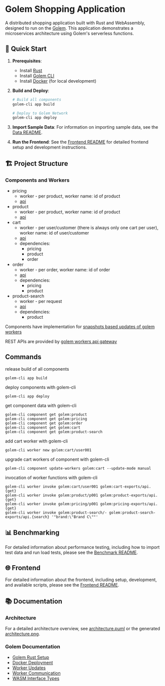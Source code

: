 # Golem Shopping Application

A distributed shopping application built with Rust and WebAssembly, designed to run on the [Golem](https://learn.golem.cloud/). This application demonstrates a microservices architecture using Golem's serverless functions.

## 🚀 Quick Start

1. **Prerequisites**:
   - Install [Rust](https://www.rust-lang.org/tools/install)
   - Install [Golem CLI](https://learn.golem.cloud/docs/golem-cli/install)
   - Install [Docker](https://docs.docker.com/get-docker/) (for local development)

2. **Build and Deploy**:
   ```bash
   # Build all components
   golem-cli app build
   
   # Deploy to Golem Network
   golem-cli app deploy
   ```

3. **Import Sample Data**:
   For information on importing sample data, see the [Data README](./data/README.md).

4. **Run the Frontend**:
   See the [Frontend README](./frontend/README.md) for detailed frontend setup and development instructions.

## 🏗️ Project Structure

### Components and Workers

* pricing
  - worker - per product, worker name: id of product
  - [api](./components/pricing/src_wit/pricing.wit)
* product
  - worker - per product, worker name: id of product
  - [api](./components/product/src_wit/product.wit)
* cart 
  - worker - per user/customer (there is always only one cart per user), worker name: id of user/customer
  - [api](./components/cart/src_wit/cart.wit)
  - dependencies: 
    - pricing 
    - product 
    - order
* order
  - worker - per order, worker name: id of order
  - [api](./components/order/src_wit/order.wit)
  - dependencies:
      - pricing 
      - product
* product-search
  - worker - per request
  - [api](./components/product-search/src_wit/product-search.wit)
  - dependencies:
    - product

Components have implementation for [snapshots based updates of golem workers](https://learn.golem.cloud/rust-language-guide/updating#manual-snapshot-based-update)

REST APIs are provided by [golem workers api gateway](https://learn.golem.cloud/invoke/making-custom-apis)


## Commands


release build of all components

```
golem-cli app build
```

deploy components with golem-cli

```
golem-cli app deploy
```

get component data with golem-cli

```
golem-cli component get golem:product
golem-cli component get golem:pricing
golem-cli component get golem:order
golem-cli component get golem:cart
golem-cli component get golem:product-search
```

add cart worker with golem-cli
```
golem-cli worker new golem:cart/user001
```

upgrade cart workers of component with golem-cli
```
golem-cli component update-workers golem:cart --update-mode manual
```

invocation of worker functions with golem-cli
```
golem-cli worker invoke golem:cart/user001 golem:cart-exports/api.{get}
golem-cli worker invoke golem:product/p001 golem:product-exports/api.{get} 
golem-cli worker invoke golem:pricing/p001 golem:pricing-exports/api.{get} 
golem-cli worker invoke golem:product-search/- golem:product-search-exports/api.{search} '"brand:\"Brand C\""'
```

## 📊 Benchmarking

For detailed information about performance testing, including how to import test data and run load tests, please see the [Benchmark README](./benchmark/README.md).

## 🌐 Frontend

For detailed information about the frontend, including setup, development, and available scripts, please see the [Frontend README](./frontend/README.md).

## 📚 Documentation

### Architecture

For a detailed architecture overview, see [architecture.puml](./architecture.puml) or the generated [architecture.png](./architecture.png).

### Golem Documentation
* [Golem Rust Setup](https://learn.golem.cloud/docs/rust-language-guide/setup)
* [Docker Deployment](https://learn.golem.cloud/docs/deploy/docker)
* [Worker Updates](https://learn.golem.cloud/rust-language-guide/updating#manual-snapshot-based-update)
* [Worker Communication](https://learn.golem.cloud/common-language-guide/rpc)
* [WASM Interface Types](https://component-model.bytecodealliance.org/design/wit.html)
